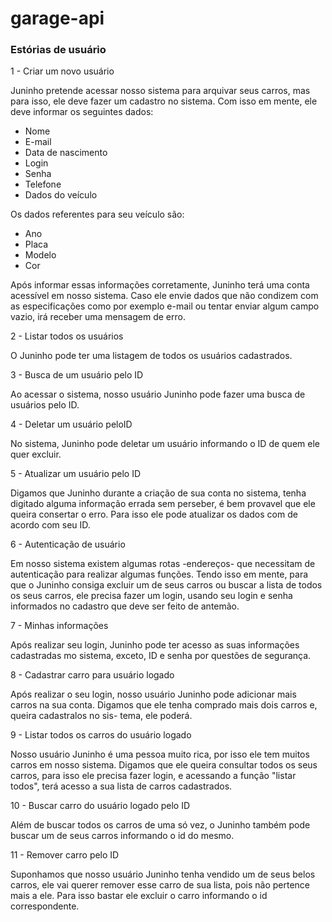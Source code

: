 # garage-api

<h3>Estórias de usuário</h3>

1 - Criar um novo usuário

   Juninho pretende acessar nosso sistema para arquivar seus carros,
   mas para isso, ele deve fazer um cadastro no sistema. Com isso 
   em mente, ele deve informar os seguintes dados: 
    
   * Nome
   * E-mail
   * Data de nascimento
   * Login
   * Senha
   * Telefone
   * Dados do veículo
   
   Os dados referentes para seu veículo são:
   
   * Ano
   * Placa
   * Modelo
   * Cor
   
   Após informar essas informações corretamente, Juninho terá uma conta
   acessível em nosso sistema. Caso ele envie dados que não condizem com
   as especificações como por exemplo e-mail ou tentar enviar algum campo
   vazio, irá receber uma mensagem de erro.

2 - Listar todos os usuários

   O Juninho pode ter uma listagem de todos os usuários cadastrados.
   
3 - Busca de um usuário pelo ID

   Ao acessar o sistema, nosso usuário Juninho pode fazer uma busca de 
   usuários pelo ID.
   
4 - Deletar um usuário peloID

   No sistema, Juninho pode deletar um usuário informando o ID de quem 
   ele quer excluir.
 
5 - Atualizar um usuário pelo ID

   Digamos que Juninho durante a criação de sua conta no sistema, tenha digitado 
   alguma informação errada sem perseber, é bem provavel que ele queira consertar
   o erro. Para isso ele pode atualizar os dados com de acordo com seu ID.
   
6 - Autenticação de usuário
   
   Em nosso sistema existem algumas rotas -endereços-  que necessitam de autenticação
   para realizar algumas funções. Tendo isso em mente, para que o Juninho consiga 
   excluir um de seus carros ou buscar a lista de todos os seus carros, ele precisa 
   fazer um login, usando seu login e senha informados no cadastro que deve ser 
   feito de antemão.

7 - Minhas informações

   Após realizar seu login, Juninho pode ter acesso as suas informações cadastradas
   mo sistema, exceto, ID e senha por questões de segurança.
   
8 - Cadastrar carro para usuário logado

   Após realizar o seu login, nosso usuário Juninho pode adicionar mais carros na sua
   conta. Digamos que ele tenha comprado mais dois carros e, queira cadastralos no sis-
   tema, ele poderá.
   
9 - Listar todos os carros do usuário logado

   Nosso usuário Juninho é uma pessoa muito rica, por isso ele tem muitos carros em nosso
   sistema. Digamos que ele queira consultar todos os seus carros, para isso ele precisa 
   fazer login, e acessando a função "listar todos", terá acesso a sua lista de carros 
   cadastrados.

10 - Buscar carro do usuário logado pelo ID

   Além de buscar todos os carros de uma só vez, o Juninho também pode buscar um de seus
   carros informando o id do mesmo.
   
11 - Remover carro pelo ID

   Suponhamos que nosso usuário Juninho tenha vendido um de seus belos carros, ele vai 
   querer remover esse carro de sua lista, pois não pertence mais a ele. Para isso bastar 
   ele excluir o carro informando o id correspondente.
   
